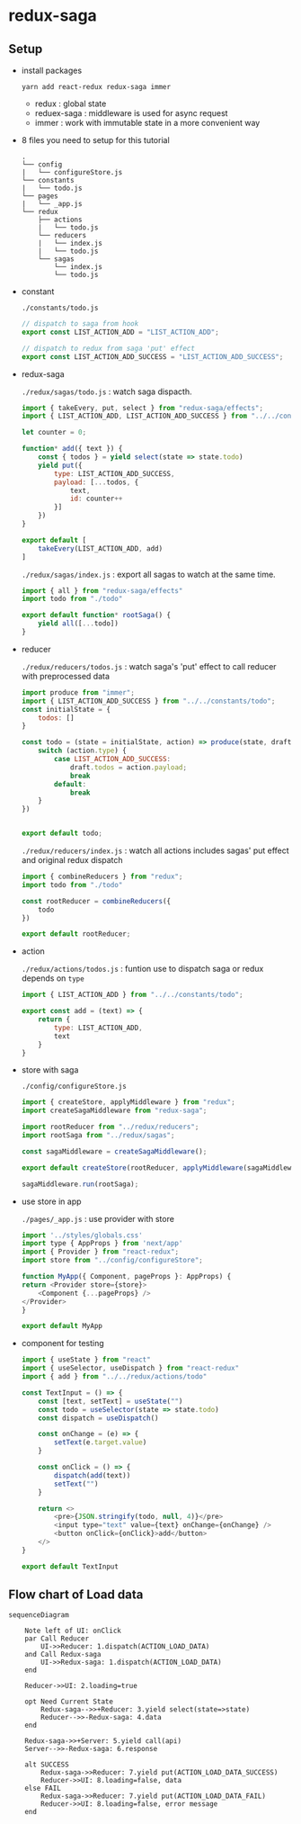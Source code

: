 # redux-saga

## Setup

- install packages

    ```
    yarn add react-redux redux-saga immer
    ```
    - redux : global state
    - reduex-saga :  middleware is used for async request
    - immer : work with immutable state in a more convenient way


- 8 files you need to setup for this tutorial

    ```
    .
    └── config
    |   └── configureStore.js
    └── constants
    |   └── todo.js
    └── pages
    |   └── _app.js
    └── redux
        ├── actions
        |   └── todo.js
        └── reducers
        |   └── index.js
        |   └── todo.js
        └── sagas
            └── index.js
            └── todo.js
    ```

- constant

    `./constants/todo.js`
    
    ```javascript
    // dispatch to saga from hook
    export const LIST_ACTION_ADD = "LIST_ACTION_ADD"; 

    // dispatch to redux from saga 'put' effect
    export const LIST_ACTION_ADD_SUCCESS = "LIST_ACTION_ADD_SUCCESS";
    ```

- redux-saga

    `./redux/sagas/todo.js` : watch saga dispacth.
    
    ```javascript
    import { takeEvery, put, select } from "redux-saga/effects";
    import { LIST_ACTION_ADD, LIST_ACTION_ADD_SUCCESS } from "../../constants/todo";

    let counter = 0;

    function* add({ text }) {
        const { todos } = yield select(state => state.todo)
        yield put({
            type: LIST_ACTION_ADD_SUCCESS,
            payload: [...todos, {
                text,
                id: counter++
            }]
        })
    }

    export default [
        takeEvery(LIST_ACTION_ADD, add)
    ]
    ```

    `./redux/sagas/index.js` : export all sagas to watch at the same time.
    
    ```javascript
    import { all } from "redux-saga/effects"
    import todo from "./todo"

    export default function* rootSaga() {
        yield all([...todo])
    }
    ```

- reducer

    `./redux/reducers/todos.js` : watch saga's 'put' effect to call reducer with preprocessed data
    
    ```javascript
    import produce from "immer";
    import { LIST_ACTION_ADD_SUCCESS } from "../../constants/todo";
    const initialState = {
        todos: []
    }

    const todo = (state = initialState, action) => produce(state, draft => {
        switch (action.type) {
            case LIST_ACTION_ADD_SUCCESS:
                draft.todos = action.payload;
                break
            default:
                break
        }
    })


    export default todo;
    ```

    `./redux/reducers/index.js` : watch all actions includes sagas' put effect and original redux dispatch
    
    ```javascript
    import { combineReducers } from "redux";
    import todo from "./todo"

    const rootReducer = combineReducers({
        todo
    })

    export default rootReducer;
    ```

- action

    `./redux/actions/todos.js` :  funtion use to dispatch saga or redux depends on  `type`
    
    ```javascript
    import { LIST_ACTION_ADD } from "../../constants/todo";

    export const add = (text) => {
        return {
            type: LIST_ACTION_ADD,
            text
        }
    }
    ```

- store with saga

    `./config/configureStore.js`

    ```javascript
    import { createStore, applyMiddleware } from "redux";
    import createSagaMiddleware from "redux-saga";

    import rootReducer from "../redux/reducers";
    import rootSaga from "../redux/sagas";

    const sagaMiddleware = createSagaMiddleware();

    export default createStore(rootReducer, applyMiddleware(sagaMiddleware));

    sagaMiddleware.run(rootSaga);
    ```

- use store in app

    `./pages/_app.js` : use provider with store

    ```javascript
    import '../styles/globals.css'
    import type { AppProps } from 'next/app'
    import { Provider } from "react-redux";
    import store from "../config/configureStore";

    function MyApp({ Component, pageProps }: AppProps) {
    return <Provider store={store}>
        <Component {...pageProps} />
    </Provider>
    }

    export default MyApp

    ```

- component for testing

    ```javascript
    import { useState } from "react"
    import { useSelector, useDispatch } from "react-redux"
    import { add } from "../../redux/actions/todo"

    const TextInput = () => {
        const [text, setText] = useState("")
        const todo = useSelector(state => state.todo)
        const dispatch = useDispatch()

        const onChange = (e) => {
            setText(e.target.value)
        }

        const onClick = () => {
            dispatch(add(text))
            setText("")
        }

        return <>
            <pre>{JSON.stringify(todo, null, 4)}</pre>
            <input type="text" value={text} onChange={onChange} />
            <button onClick={onClick}>add</button>
        </>
    }

    export default TextInput
    ```

## Flow chart of Load data

```mermaid
sequenceDiagram
       
    Note left of UI: onClick
    par Call Reducer
        UI->>Reducer: 1.dispatch(ACTION_LOAD_DATA)
    and Call Redux-saga
        UI->>Redux-saga: 1.dispatch(ACTION_LOAD_DATA)
    end
    
    Reducer->>UI: 2.loading=true
    
    opt Need Current State
        Redux-saga-->>+Reducer: 3.yield select(state=>state)
        Reducer-->>-Redux-saga: 4.data
    end
    
    Redux-saga->>+Server: 5.yield call(api)
    Server-->>-Redux-saga: 6.response
    
    alt SUCCESS
        Redux-saga->>Reducer: 7.yield put(ACTION_LOAD_DATA_SUCCESS)
        Reducer->>UI: 8.loading=false, data
    else FAIL
        Redux-saga->>Reducer: 7.yield put(ACTION_LOAD_DATA_FAIL)
        Reducer->>UI: 8.loading=false, error message 
    end

```
